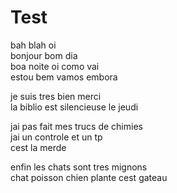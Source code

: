 # Test

bah blah oi  
bonjour bom dia  
boa noite oi como vai  
estou bem vamos embora  

je suis tres bien merci  
la biblio est silencieuse le jeudi  

jai pas fait mes trucs de chimies  
jai un controle et un tp  
cest la merde

enfin les chats sont tres mignons  
chat poisson chien plante cest gateau  